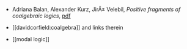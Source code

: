 * Adriana Balan, Alexander Kurz, JirÄ± Velebil, _Positive fragments of coalgebraic logics_,  [pdf](http://dep2.mathem.pub.ro/balan/papers/calco2013.pdf)

* [[davidcorfield:coalgebra]] and links therein
* [[modal logic]]